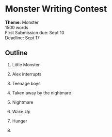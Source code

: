 # Monster Writing Contest
**Theme:** Monster  
1500 words  
First Submission due: Sept 10  
Deadline: Sept 17  

## Outline

1. Little Monster
2. Alex interrupts
3. Teenage boys
4. Taken away by the nightmare
5. Nightmare
6. Wake Up

1. Hunger
2.  
<!--stackedit_data:
eyJoaXN0b3J5IjpbLTM2MTk1NjEwNSwtMTM5NTc4OTAzNCwxNz
g4NjA4MjMyXX0=
-->